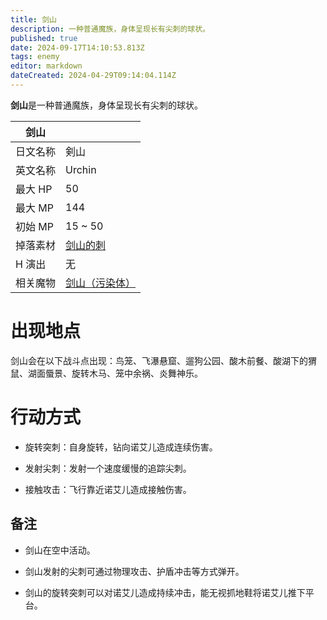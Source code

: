 ```yaml
---
title: 剑山
description: 一种普通魔族，身体呈现长有尖刺的球状。
published: true
date: 2024-09-17T14:10:53.813Z
tags: enemy
editor: markdown
dateCreated: 2024-04-29T09:14:04.114Z
---
```


**剑山**是一种普通魔族，身体呈现长有尖刺的球状。

<!-- 在这里放置图像 -->

| 剑山 ||
| - | - |
| 日文名称 | <span lang="ja">剣山</span> |
| 英文名称 | Urchin |
| 最大 HP | 50 |
| 最大 MP | 144 |
| 初始 MP | 15 ~ 50 |
| 掉落素材 | [剑山的刺](/zh/item/urchin-spine) |
| H 演出 | 无 |
| 相关魔物 | [剑山（污染体）](/zh/enemy/urchin-contaminated) |

# 出现地点

剑山会在以下战斗点出现：鸟笼、飞瀑悬窟、遛狗公园、酸木前餐、酸湖下的猬鼠、湖面蜃景、旋转木马、笼中余祸、炎舞神乐。

# 行动方式

- 旋转突刺：自身旋转，钻向诺艾儿造成连续伤害。

- 发射尖刺：发射一个速度缓慢的追踪尖刺。

- 接触攻击：飞行靠近诺艾儿造成接触伤害。

## 备注

- 剑山在空中活动。

- 剑山发射的尖刺可通过物理攻击、护盾冲击等方式弹开。

- 剑山的旋转突刺可以对诺艾儿造成持续冲击，能无视抓地鞋将诺艾儿推下平台。
